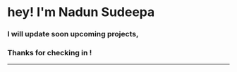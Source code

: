 # hey! I'm Nadun Sudeepa
### I will update soon upcoming projects,
### Thanks for checking in !
____________
